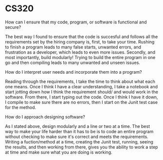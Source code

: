 # CS320

How can I ensure that my code, program, or software is functional and secure?

The best way I found to ensure that the code is succesful and follows all the requirements set by the hiring company is, first, to take your time. Rushing to finish a program leads to many false starts, unwanted errors, and frustration as a developer, which leads to even more issues. Secondly, and most importantly, build modularly! Trying to build the entire program in one go and then compiling leads to many unwanted and unseen issues.

How do I interpret user needs and incorporate them into a program?

Reading through the requirements, I take the time to think about what each one means. Once I think I have a clear understanding, I take a notebook and start jotting down how I think the requirement should/ and would work in the software. From there, I start typing out the code. Once I think I have it down, I compile to make sure there are no errors, then I start on the Junit test case for the method. 

How do I approach designing software?

As I stated above, design modularly and a line or two at a time. The best way to make your life harder than it has to be is to code an entire program without checking to make sure it's correct and meets the requirements. Writing a fuction/method at a time, creating the Junit test, running, seeing the results, and then working from there, gives you the ability to work a step at time and make sure what you are doing is working.
